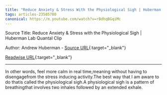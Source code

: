 ```yaml
---
title: "Reduce Anxiety & Stress With the Physiological Sigh | Huberman Lab Quantal Clip (461904093)"
tags: articles-23585780
canonical: https://m.youtube.com/watch?v=rBdhqBGqiMc
---
```


Source Title: Reduce Anxiety & Stress with the Physiological Sigh | Huberman Lab Quantal Clip

Author: Andrew Huberman - [Source URL](https://m.youtube.com/watch?v=rBdhqBGqiMc){:target="_blank"}

[Readwise URL](https://readwise.io/open/461904093){:target="_blank"}

---

In other words, feel more calm in real time,meaning without having to disengagefrom the stress inducing activity.The best way that I am aware to do thatis called the physiological sigh.A physiological sigh is a pattern of breathingthat involves two inhales followed by an extended exhale.
